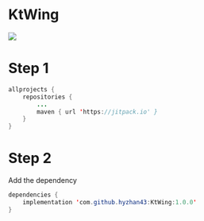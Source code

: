 # KtWing

[![](https://jitpack.io/v/hyzhan43/KtWing.svg)](https://jitpack.io/#hyzhan43/KtWing)


# Step 1

```java
allprojects {
	repositories {
		...
		maven { url 'https://jitpack.io' }
	}
}
```

# Step 2

Add the dependency

```java
dependencies {
	implementation 'com.github.hyzhan43:KtWing:1.0.0'
}
```